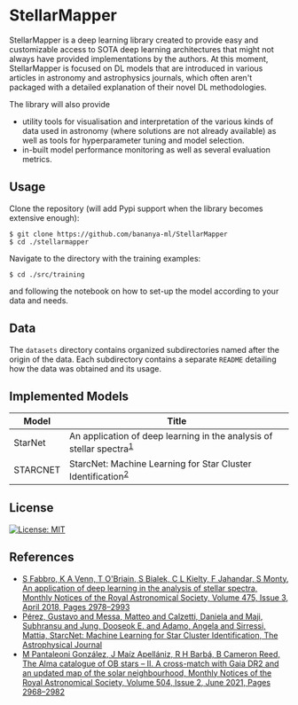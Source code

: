 # StellarMapper

StellarMapper is a deep learning library created to provide easy and customizable access to SOTA deep learning architectures that might not always 
have provided implementations by the authors. At this moment, StellarMapper is focused on DL models that are introduced in various articles 
in astronomy and astrophysics journals, which often aren't packaged with a detailed explanation of their novel DL methodologies.

The library will also provide 

- utility tools for visualisation and interpretation of the various kinds of data used in astronomy (where solutions are not 
  already available) as well as tools for hyperparameter tuning and model selection.
- in-built model performance monitoring as well as several evaluation metrics.

## Usage

Clone the repository (will add Pypi support when the library becomes extensive enough):

```
$ git clone https://github.com/bananya-ml/StellarMapper
$ cd ./stellarmapper
```

Navigate to the directory with the training examples:

```
$ cd ./src/training
```

and following the notebook on how to set-up the model according to your data and needs.

## Data

The `datasets` directory contains organized subdirectories named after the origin of the data. Each subdirectory contains a separate `README` detailing how the data was obtained and its usage.

## Implemented Models

|Model   |Title                                                                            |
|--------|---------------------------------------------------------------------------------|
|StarNet |An application of deep learning in the analysis of stellar spectra<sup>[1](#sfabbro)</sup>|
|STARCNET|StarcNet: Machine Learning for Star Cluster Identification<sup>[2](#gperez)</sup>         |

## License

[![License: MIT](https://img.shields.io/badge/License-MIT-yellow.svg)](https://opensource.org/licenses/MIT)

## References

- <a name='sfabbro'></a>[S Fabbro, K A Venn, T O'Briain, S Bialek, C L Kielty, F Jahandar, S Monty, An application of deep learning in the analysis of stellar spectra, Monthly Notices of the Royal 
  Astronomical Society, Volume 475, Issue 3, April 2018, Pages 2978–2993](https://doi.org/10.1093/mnras/stx3298)
- <a name="gperez"></a>[Pérez, Gustavo and Messa, Matteo and Calzetti, Daniela and Maji, Subhransu and Jung, Dooseok E. and Adamo, Angela and Sirressi, Mattia, StarcNet: Machine Learning for Star Cluster 
  Identification, The Astrophysical Journal](https://iopscience.iop.org/article/10.3847/1538-4357/abceba)
- <a name="mpant"></a>[M Pantaleoni González, J Maíz Apellániz, R H Barbá, B Cameron Reed, The Alma catalogue of OB stars – II. A cross-match with Gaia DR2 and an updated map of the solar neighbourhood, Monthly 
  Notices of the Royal Astronomical Society, Volume 504, Issue 2, June 2021, Pages 2968–2982](https://doi.org/10.1093/mnras/stab688)
